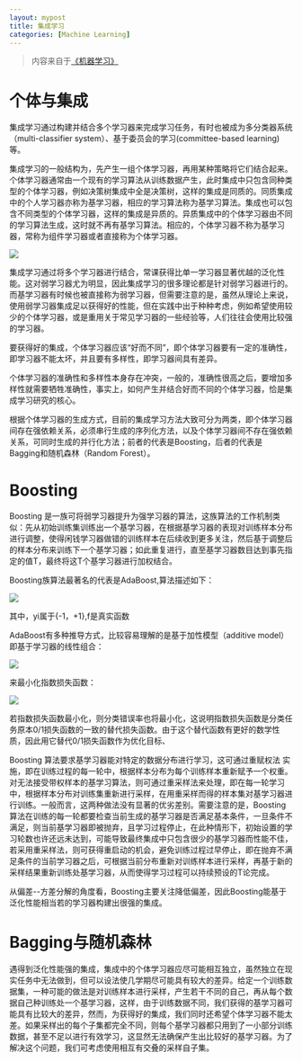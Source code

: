 ```yaml
---
layout: mypost
title: 集成学习
categories: [Machine Learning]
---
```


> 内容来自于[《机器学习》](https://book.douban.com/subject/26708119/)

# 个体与集成

集成学习通过构建并结合多个学习器来完成学习任务，有时也被成为多分类器系统（multi-classifier system）、基于委员会的学习(committee-based learning)等。

集成学习的一般结构为，先产生一组个体学习器，再用某种策略将它们结合起来。个体学习器通常由一个现有的学习算法从训练数据产生，此时集成中只包含同种类型的个体学习器，例如决策树集成中全是决策树，这样的集成是同质的。同质集成中的个人学习器亦称为基学习器，相应的学习算法称为基学习算法。集成也可以包含不同类型的个体学习器，这样的集成是异质的。异质集成中的个体学习器由不同的学习算法生成，这时就不再有基学习算法。相应的，个体学习器不称为基学习器，常称为组件学习器或者直接称为个体学习器。

![](1.png)

集成学习通过将多个学习器进行结合，常课获得比单一学习器显著优越的泛化性能。这对弱学习器尤为明显，因此集成学习的很多理论都是针对弱学习器进行的。而基学习器有时候也被直接称为弱学习器，但需要注意的是，虽然从理论上来说，使用弱学习器集成足以获得好的性能，但在实践中出于种种考虑，例如希望使用较少的个体学习器，或是重用关于常见学习器的一些经验等，人们往往会使用比较强的学习器。

要获得好的集成，个体学习器应该“好而不同”，即个体学习器要有一定的准确性，即学习器不能太坏，并且要有多样性，即学习器间具有差异。

个体学习器的准确性和多样性本身存在冲突，一般的，准确性很高之后，要增加多样性就需要牺牲准确性，事实上，如何产生并结合好而不同的个体学习器，恰是集成学习研究的核心。

根据个体学习器的生成方式，目前的集成学习方法大致可分为两类，即个体学习器间存在强依赖关系，必须串行生成的序列化方法，以及个体学习器间不存在强依赖关系，可同时生成的并行化方法；前者的代表是Boosting，后者的代表是Bagging和随机森林（Random Forest）。

# Boosting

Boosting 是一族可将弱学习器提升为强学习器的算法，这族算法的工作机制类似：先从初始训练集训练出一个基学习器，在根据基学习器的表现对训练样本分布进行调整，使得闲钱学习器做错的训练样本在后续收到更多关注，然后基于调整后的样本分布来训练下一个基学习器；如此重复进行，直至基学习器数目达到事先指定的值T，最终将这T个基学习器进行加权结合。

Boosting族算法最著名的代表是AdaBoost,算法描述如下：

![](2.png)

其中，yi属于{-1，+1},f是真实函数

AdaBoost有多种推导方式，比较容易理解的是基于加性模型（additive model）即基于学习器的线性组合：

![](3.png)

来最小化指数损失函数：

![](4.png)

若指数损失函数最小化，则分类错误率也将最小化，这说明指数损失函数是分类任务原本0/1损失函数的一致的替代损失函数。由于这个替代函数有更好的数学性质，因此用它替代0/1损失函数作为优化目标、

Boosting 算法要求基学习器能对特定的数据分布进行学习，这可通过重赋权法 实施，即在训练过程的每一轮中，根据样本分布为每个训练样本重新赋予一个权重。对无法接受带权样本的基学习算法，则可通过重采样法来处理，即在每一轮学习中，根据样本分布对训练集重新进行采样，在用重采样而得的样本集对基学习器进行训练。一般而言，这两种做法没有显著的优劣差别。需要注意的是，Boosting算法在训练的每一轮都要检查当前生成的基学习器是否满足基本条件，一旦条件不满足，则当前基学习器即被抛弃，且学习过程停止，在此种情形下，初始设置的学习轮数也许还远未达到，可能导致最终集成中只包含很少的基学习器而性能不佳，若采用重采样法，则可获得重启动的机会，避免训练过程过早停止，即在抛弃不满足条件的当前学习器之后，可根据当前分布重新对训练样本进行采样，再基于新的采样结果重新训练处基学习器，从而使得学习过程可以持续预设的T论完成。

从偏差--方差分解的角度看，Boosting主要关注降低偏差，因此Boosting能基于泛化性能相当若的学习器构建出很强的集成。

# Bagging与随机森林

遇得到泛化性能强的集成，集成中的个体学习器应尽可能相互独立，虽然独立在现实任务中无法做到，但可以设法使几学期尽可能具有较大的差异。给定一个训练数据集，一种可能的做法是对训练样本进行采样，产生若干不同的自己，再从每个数据自己种训练处一个基学习器，这样，由于训练数据不同，我们获得的基学习器可能具有比较大的差异，然而，为获得好的集成，我们同时还希望个体学习器不能太差。如果采样出的每个子集都完全不同，则每个基学习器都只用到了一小部分训练数据，甚至不足以进行有效学习，这显然无法确保产生出比较好的基学习器。为了解决这个问题，我们可考虑使用相互有交叠的采样自子集。


















